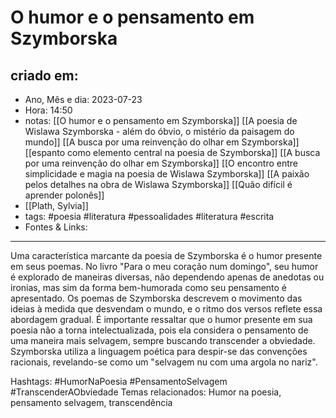 # O humor e o pensamento em Szymborska

## criado em: 
-  Ano, Mês e dia: 2023-07-23
- Hora: 14:50
- notas: [[O humor e o pensamento em Szymborska]]
  [[A poesia de Wislawa Szymborska -  além do óbvio, o mistério da paisagem do mundo]]
  [[A busca por uma reinvenção do olhar em Szymborska]]
  [[espanto como elemento central na poesia de Szymborska]]
  [[A busca por uma reinvenção do olhar em Szymborska]]
  [[O encontro entre simplicidade e magia na poesia de Wislawa Szymborska]]
  [[A paixão pelos detalhes na obra de Wislawa Szymborska]]
  [[Quão difícil é aprender polonês]]
- [[Plath, Sylvia]]
- tags: #poesia #literatura #pessoalidades #literatura #escrita 
- Fontes & Links: 
---
Uma característica marcante da poesia de Szymborska é o humor presente em seus poemas. No livro "Para o meu coração num domingo", seu humor é explorado de maneiras diversas, não dependendo apenas de anedotas ou ironias, mas sim da forma bem-humorada como seu pensamento é apresentado. Os poemas de Szymborska descrevem o movimento das ideias à medida que desvendam o mundo, e o ritmo dos versos reflete essa abordagem gradual. É importante ressaltar que o humor presente em sua poesia não a torna intelectualizada, pois ela considera o pensamento de uma maneira mais selvagem, sempre buscando transcender a obviedade. Szymborska utiliza a linguagem poética para despir-se das convenções racionais, revelando-se como um "selvagem nu com uma argola no nariz".

Hashtags: #HumorNaPoesia #PensamentoSelvagem #TranscenderAObviedade
Temas relacionados: Humor na poesia, pensamento selvagem, transcendência